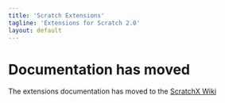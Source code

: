 ```yaml
---
title: 'Scratch Extensions'
tagline: 'Extensions for Scratch 2.0'
layout: default
---
```


# Documentation has moved

The extensions documentation has moved to the [ScratchX Wiki](https://github.com/LLK/scratchx/wiki)